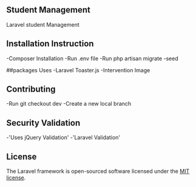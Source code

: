 ## Student Management
 Laravel student Management

## Installation Instruction
-Composer Installation
-Run .env file
-Run php artisan migrate -seed

##packages Uses
-Laravel Toaster.js
-Intervention Image
## Contributing
-Run git checkout dev
-Create a new local branch
## Security Validation
-'Uses jQuery Validation'
-'Laravel Validation'


## License

The Laravel framework is open-sourced software licensed under the [MIT license](https://opensource.org/licenses/MIT).
